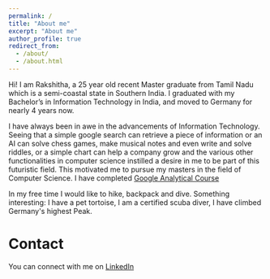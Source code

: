 ```yaml
---
permalink: /
title: "About me"
excerpt: "About me"
author_profile: true
redirect_from: 
  - /about/
  - /about.html
---
```


Hi! I am Rakshitha, a 25 year old recent Master graduate from Tamil Nadu which is a semi-coastal state in Southern India. I graduated with my Bachelor’s in Information Technology in India, and moved to Germany for nearly 4 years now. 

I have always been in awe in the advancements of Information Technology. Seeing that a simple google search can retrieve a piece of information or an AI can solve chess games, make musical notes and even write and solve riddles, or a simple chart can help a company grow and the various other functionalities in computer science instilled a desire in me to be part of this futuristic field. This motivated me to pursue my masters in the field of Computer Science. I have completed [Google Analytical Course](https://coursera.org/share/ec70c985e882ae7cce91f2932a798c16)

In my free time I would like to hike, backpack and dive. Something interesting: I have a pet tortoise, I am a certified scuba diver, I have climbed Germany's highest Peak. 


Contact
======
You can connect with me on [LinkedIn](https://www.linkedin.com/in/rakshitha-gnanasekaran-198041109/)